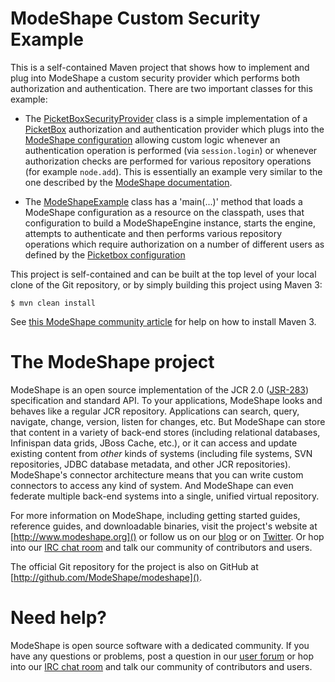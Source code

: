 # ModeShape Custom Security Example

This is a self-contained Maven project that shows how to implement and plug into ModeShape a custom security provider which 
performs both authorization and authentication. 
There are two important classes for this example:
- The [PicketBoxSecurityProvider](modeshape-custom-security-example/src/main/java/org/modeshape/example/security/PicketBoxSecurityProvider.java)
class is a simple implementation of a [PicketBox](http://picketbox.jboss.org/) authorization and authentication provider which 
plugs into the [ModeShape configuration](modeshape-custom-security-example/src/main/resources/my-repository-config.json) allowing
custom logic whenever an authentication operation is performed (via `session.login`) or whenever authorization checks are performed
for various repository operations (for example `node.add`). This is essentially an example very similar to the one described 
by the [ModeShape documentation](https://docs.jboss.org/author/display/MODE40/Authentication+and+authorization).

- The [ModeShapeExample](modeshape-custom-security-example/src/main/java/org/modeshape/example/security/ModeShapeExample.java) 
class has a 'main(...)' method that loads a ModeShape configuration as a resource on the classpath, uses that configuration to build a 
ModeShapeEngine instance, starts the engine, attempts to authenticate and then performs various repository operations which 
require authorization on a number of different users as defined by the [Picketbox configuration](modeshape-custom-security-example/src/main/resources/security.conf.xml)

This project is self-contained and can be built at the top level 
of your local clone of the Git repository, or by simply building 
this project using Maven 3:

    $ mvn clean install

See [this ModeShape community article](http://community.jboss.org/wiki/ModeShapeandMaven) 
for help on how to install Maven 3.

# The ModeShape project

ModeShape is an open source implementation of the JCR 2.0 
([JSR-283](http://www.jcp.org/en/jsr/detail?id=283])) specification and 
standard API. To your applications, ModeShape looks and behaves like a 
regular JCR repository. Applications can search, query, navigate, change, 
version, listen for changes, etc. But ModeShape can store that content 
in a variety of back-end stores (including relational databases, Infinispan 
data grids, JBoss Cache, etc.), or it can access and update existing content 
from *other* kinds of systems (including file systems, SVN repositories, 
JDBC database metadata, and other JCR repositories). ModeShape's connector 
architecture means that you can write custom connectors to access any 
kind of system. And ModeShape can even federate multiple back-end systems 
into a single, unified virtual repository.

For more information on ModeShape, including getting started guides, 
reference guides, and downloadable binaries, visit the project's website 
at [http://www.modeshape.org]() or follow us on our [blog](http://modeshape.wordpress.org) 
or on [Twitter](http://twitter.com/modeshape). Or hop into our 
[IRC chat room](http://www.jboss.org/modeshape/chat) and talk our community 
of contributors and users.

The official Git repository for the project is also on GitHub at 
[http://github.com/ModeShape/modeshape]().

# Need help?

ModeShape is open source software with a dedicated community. If you have 
any questions or problems, post a question in our 
[user forum](http://community.jboss.org/en/modeshape) or hop into our 
[IRC chat room](http://www.jboss.org/modeshape/chat) and talk our 
community of contributors and users.
